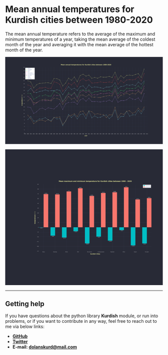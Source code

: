 # Mean annual temperatures for Kurdish cities between 1980-2020

The mean annual temperature refers to the average of the maximum and minimum temperatures of a year, taking the mean average of the coldest month of the year and averaging it with the mean average of the hottest month of the year.


![kurdish_cities](./graphs/kurdish_cities.svg)



![max_min](./graphs/max_mini.svg)



---

## Getting help

If you have questions about the python library **Kurdish** module, or run into problems, or if you want to contribute in any way, feel free to reach out to me via below links:

- **[GitHub](https://github.com/dolanskurd)**
- **[Twitter](http://www.twitter.com/dolanskurd)**
- **E-mail: [dolanskurd@mail.com](mailto:dolanskurd@mail.com)**